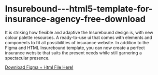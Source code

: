 # Insurebound---html5-template-for-insurance-agency-free-download
It is striking how flexible and adaptive the Insurebound design is, with new colour palette resources. A ready-to-use ui that comes with elements and components to fit all possibilities of insurance website. In addition to the Figma and HTML Insurebound template, you can now create a perfect insurance website that suits the present needs while still garnering a spectacular presence.

[Download Figma + Html File Here!](
) 
